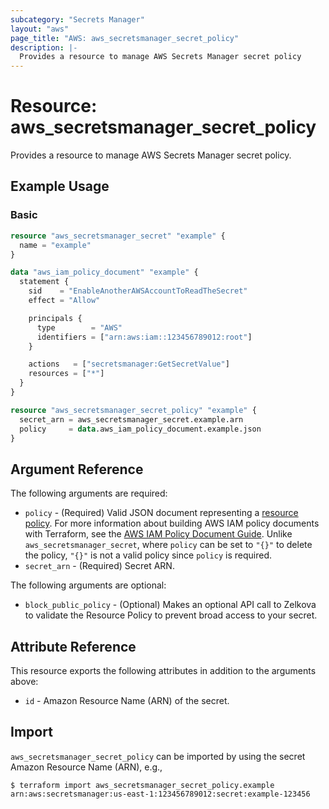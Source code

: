 ```yaml
---
subcategory: "Secrets Manager"
layout: "aws"
page_title: "AWS: aws_secretsmanager_secret_policy"
description: |-
  Provides a resource to manage AWS Secrets Manager secret policy
---
```


# Resource: aws_secretsmanager_secret_policy

Provides a resource to manage AWS Secrets Manager secret policy.

## Example Usage

### Basic

```terraform
resource "aws_secretsmanager_secret" "example" {
  name = "example"
}

data "aws_iam_policy_document" "example" {
  statement {
    sid    = "EnableAnotherAWSAccountToReadTheSecret"
    effect = "Allow"

    principals {
      type        = "AWS"
      identifiers = ["arn:aws:iam::123456789012:root"]
    }

    actions   = ["secretsmanager:GetSecretValue"]
    resources = ["*"]
  }
}

resource "aws_secretsmanager_secret_policy" "example" {
  secret_arn = aws_secretsmanager_secret.example.arn
  policy     = data.aws_iam_policy_document.example.json
}
```

## Argument Reference

The following arguments are required:

* `policy` - (Required) Valid JSON document representing a [resource policy](https://docs.aws.amazon.com/secretsmanager/latest/userguide/auth-and-access_resource-based-policies.html). For more information about building AWS IAM policy documents with Terraform, see the [AWS IAM Policy Document Guide](https://learn.hashicorp.com/terraform/aws/iam-policy). Unlike `aws_secretsmanager_secret`, where `policy` can be set to `"{}"` to delete the policy, `"{}"` is not a valid policy since `policy` is required.
* `secret_arn` - (Required) Secret ARN.

The following arguments are optional:

* `block_public_policy` - (Optional) Makes an optional API call to Zelkova to validate the Resource Policy to prevent broad access to your secret.

## Attribute Reference

This resource exports the following attributes in addition to the arguments above:

* `id` - Amazon Resource Name (ARN) of the secret.

## Import

`aws_secretsmanager_secret_policy` can be imported by using the secret Amazon Resource Name (ARN), e.g.,

```
$ terraform import aws_secretsmanager_secret_policy.example arn:aws:secretsmanager:us-east-1:123456789012:secret:example-123456
```

